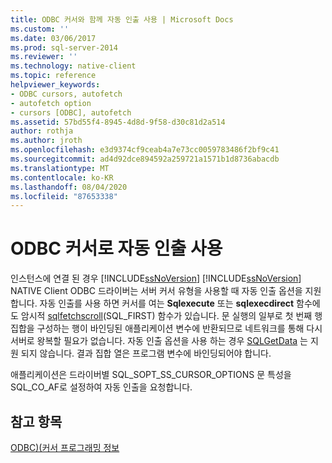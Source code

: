 ```yaml
---
title: ODBC 커서와 함께 자동 인출 사용 | Microsoft Docs
ms.custom: ''
ms.date: 03/06/2017
ms.prod: sql-server-2014
ms.reviewer: ''
ms.technology: native-client
ms.topic: reference
helpviewer_keywords:
- ODBC cursors, autofetch
- autofetch option
- cursors [ODBC], autofetch
ms.assetid: 57bd55f4-8945-4d8d-9f58-d30c81d2a514
author: rothja
ms.author: jroth
ms.openlocfilehash: e3d9374cf9ceab4a7e73cc0059783486f2bf9c41
ms.sourcegitcommit: ad4d92dce894592a259721a1571b1d8736abacdb
ms.translationtype: MT
ms.contentlocale: ko-KR
ms.lasthandoff: 08/04/2020
ms.locfileid: "87653338"
---
```

# <a name="using-autofetch-with-odbc-cursors"></a>ODBC 커서로 자동 인출 사용
  인스턴스에 연결 된 경우 [!INCLUDE[ssNoVersion](../../../includes/ssnoversion-md.md)] [!INCLUDE[ssNoVersion](../../../includes/ssnoversion-md.md)] NATIVE Client ODBC 드라이버는 서버 커서 유형을 사용할 때 자동 인출 옵션을 지원 합니다. 자동 인출를 사용 하면 커서를 여는 **Sqlexecute** 또는 **sqlexecdirect** 함수에도 암시적 [sqlfetchscroll](../../native-client-odbc-api/sqlfetchscroll.md)(SQL_FIRST) 함수가 있습니다. 문 실행의 일부로 첫 번째 행 집합을 구성하는 행이 바인딩된 애플리케이션 변수에 반환되므로 네트워크를 통해 다시 서버로 왕복할 필요가 없습니다. 자동 인출 옵션을 사용 하는 경우 [SQLGetData](../../native-client-odbc-api/sqlgetdata.md) 는 지원 되지 않습니다. 결과 집합 열은 프로그램 변수에 바인딩되어야 합니다.  
  
 애플리케이션은 드라이버별 SQL_SOPT_SS_CURSOR_OPTIONS 문 특성을 SQL_CO_AF로 설정하여 자동 인출을 요청합니다.  
  
## <a name="see-also"></a>참고 항목  
 [ODBC&#41;&#40;커서 프로그래밍 정보](cursor-programming-details-odbc.md)  
  
  
